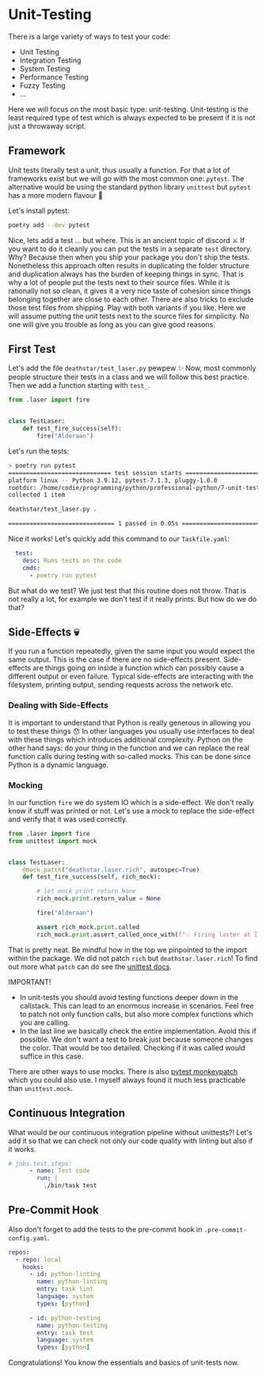 # Unit-Testing

There is a large variety of ways to test your code:

- Unit Testing
- Integration Testing
- System Testing
- Performance Testing
- Fuzzy Testing
- ...

Here we will focus on the most basic type: unit-testing.
Unit-testing is the least required type of test which is always expected to
be present if it is not just a throwaway script.

## Framework

Unit tests literally test a unit, thus usually a function.
For that a lot of frameworks exist but we will go with the most common one:
`pytest`.
The alternative would be using the standard python library `unittest`
but `pytest` has a more modern flavour 🧁

Let's install pytest:

```bash
poetry add --dev pytest
```

Nice, lets add a test ... but where.
This is an ancient topic of discord ⚔️
If you want to do it cleanly you can put the tests in a separate `test`
directory.
Why?
Because then when you ship your package you don't ship the tests.
Nonetheless this approach often results in duplicating the folder structure
and duplication always has the burden of keeping things in sync.
That is why a lot of people put the tests next to their source files.
While it is rationally not so clean, it gives it a very nice taste of
cohesion since things belonging together are close to each other.
There are also tricks to exclude those test files from shipping.
Play with both variants if you like.
Here we will assume putting the unit tests next to the source files for
simplicity.
No one will give you trouble as long as you can give good reasons.

## First Test

Let's add the file `deathstar/test_laser.py` pewpew ✨
Now, most commonly people structure their tests in a class and we will follow
this best practice.
Then we add a function starting with `test_`.

```py
from .laser import fire


class TestLaser:
    def test_fire_success(self):
        fire("Alderaan")
```

Let's run the tests:

```bash
> poetry run pytest
============================= test session starts ==============================
platform linux -- Python 3.9.12, pytest-7.1.3, pluggy-1.0.0
rootdir: /home/codie/programming/python/professional-python/7-unit-testing
collected 1 item                                                               

deathstar/test_laser.py .                                                [100%]

============================== 1 passed in 0.05s ===============================

```

Nice it works!
Let's quickly add this command to our `Taskfile.yaml`:

```yaml
  test:
    desc: Runs tests on the code
    cmds:
      - poetry run pytest
```

But what do we test?
We just test that this routine does not throw.
That is not really a lot, for example we don't test if it really prints.
But how do we do that?

## Side-Effects 💀

If you run a function repeatedly, given the same input you would expect the
same output.
This is the case if there are no side-effects present.
Side-effects are things going on inside a function which can possibly cause a
different output or even failure.
Typical side-effects are interacting with the filesystem, printing output,
sending requests across the network etc.

### Dealing with Side-Effects

It is important to understand that Python is really generous in allowing you
to test these things 😯
In other languages you usually use interfaces to deal with these things which
introduces additional complexity.
Python on the other hand says: do your thing in the function and we can replace
the real function calls during testing with so-called mocks.
This can be done since Python is a dynamic language.

### Mocking

In our function `fire` we do system IO which is a side-effect.
We don't really know if stuff was printed or not.
Let's use a mock to replace the side-effect and verify that it was used
correctly.

```py
from .laser import fire
from unittest import mock


class TestLaser:
    @mock.patch("deathstar.laser.rich", autospec=True)
    def test_fire_success(self, rich_mock):

        # let mock print return None
        rich_mock.print.return_value = None

        fire("Alderaan")

        assert rich_mock.print.called
        rich_mock.print.assert_called_once_with(f"💥 Firing laster at [red]Alderaan[/red]")
```

That is pretty neat.
Be mindful how in the top we pinpointed to the import within the package.
We did not patch `rich` but `deathstar.laser.rich`!
To find out more what `patch` can do see the [unittest docs][unittest-patch].

[unittest-patch]: https://docs.python.org/3/library/unittest.mock.html#

IMPORTANT!

- In unit-tests you should avoid testing functions deeper down in the callstack.
  This can lead to an enormous increase in scenarios.
  Feel free to patch not only function calls, but also more complex functions
  which you are calling.
- In the last line we basically check the entire implementation.
  Avoid this if possible.
  We don't want a test to break just because someone changes the color.
  That would be too detailed.
  Checking if it was called would suffice in this case.

There are other ways to use mocks.
There is also [pytest monkeypatch][pytest-monkeypatch] which you could also use.
I myself always found it much less practicable than `unittest.mock`.

[pytest-monkeypatch]: https://docs.pytest.org/en/latest/how-to/monkeypatch.html#

## Continuous Integration

What would be our continuous integration pipeline without unittests?!
Let's add it so that we can check not only our code quality with linting
but also if it works.

```yaml
# jobs.test.steps:
      - name: Test code
        run: |
          ./bin/task test
```

## Pre-Commit Hook

Also don't forget to add the tests to the pre-commit hook in
`.pre-commit-config.yaml`.

```yaml
repos:
  - repo: local
    hooks:
      - id: python-linting
        name: python-linting
        entry: task lint
        language: system
        types: [python]

      - id: python-testing
        name: python-testing
        entry: task test
        language: system
        types: [python]
```

Congratulations!
You know the essentials and basics of unit-tests now.
